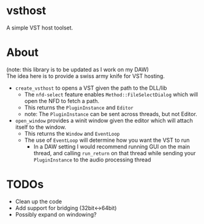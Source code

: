 # vsthost
A simple VST host toolset.

# About 
(note: this library is to be updated as I work on my DAW)<br>
The idea here is to provide a swiss army knife for VST hosting.<br>

- `create_vsthost` to opens a VST given the path to the DLL/lib
  * The `nfd-select` feature enables `Method::FileSelectDialog` which will open the NFD to fetch a path.
  * This returns the `PluginInstance` and `Editor`
  * note: The `PluginInstance` can be sent across threads, but not Editor.
- `open_window` provides a winit window given the editor which will attach itself to the window.
  * This returns the `Window` and `EventLoop`
  * The use of `EventLoop` will determine how you want the VST to run
      * In a DAW setting I would recommend running GUI on the main thread, and calling `run_return` on that thread while sending your `PluginInstance` to the audio processing thread

# TODOs
- Clean up the code
- Add support for bridging (32bit<->64bit)
- Possibly expand on windowing?
